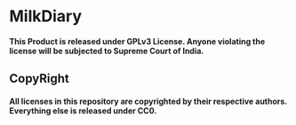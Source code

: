 # MilkDiary
#### This Product is released under GPLv3 License. Anyone violating the license will be subjected to Supreme Court of India.

## CopyRight
#### All licenses in this repository are copyrighted by their respective authors. Everything else is released under CC0.
